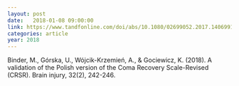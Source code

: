 ```yaml
---
layout: post
date:   2018-01-08 09:00:00
link: https://www.tandfonline.com/doi/abs/10.1080/02699052.2017.1406991
categories: article
year: 2018
---
```


Binder, M., Górska, U., Wójcik-Krzemień, A., & Gociewicz, K. (2018). A validation of the Polish version of the Coma Recovery Scale-Revised (CRSR). Brain injury, 32(2), 242-246.
